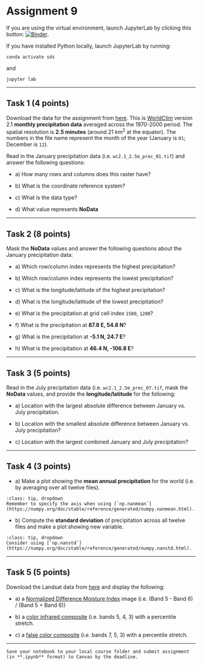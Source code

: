 # Assignment 9

If you are using the virtual environment, launch JupyterLab by clicking this button: [![Binder](https://mybinder.org/badge_logo.svg)](https://mybinder.org/v2/gh/owel-lab/programming-for-sds-site/HEAD).


If you have installed Python locally, launch JupyterLab by running:

```
conda activate sds
```
and
```
jupyter lab
```

*****************************

## Task 1 (4 points)

Download the data for the assignment from [here](https://www.dropbox.com/sh/zop198jg5dksrgv/AACKuC1KjASxVTrix3FfOR-ja?dl=0). This is [WorldClim](https://www.worldclim.org/) version 2.1 **monthly precipitation data** averaged across the 1970-2000 period. The spatial resolution is **2.5 minutes** (around 21 km<sup>2</sup> at the equator). The numbers in the file name represent the month of the year (January is `01`; December is `12`).

Read in the January precipitation data (i.e. `wc2.1_2.5m_prec_01.tif`) and answer the following questions:

* a) How many rows and columns does this raster have?

* b) What is the coordinate reference system? 

* c) What is the data type?

* d) What value represents **NoData**

*****************************

## Task 2 (8 points)

Mask the **NoData** values and answer the following questions about the January precipitation data:

* a) Which row/column index represents the highest precipitation?

* b) Which row/column index represents the lowest precipitation? 

* c) What is the longitude/latitude of the highest precipitation? 

* d) What is the longitude/latitude of the lowest precipitation?

* e) What is the precipitation at grid cell index `1500`, `1200`?

* f) What is the precipitation at **87.8 E, 54.8 N**?

* g) What is the precipitation at **-5.1 N, 24.7 E**?

* h) What is the precipitation at **46.4 N, -106.8 E**?

*****************************

## Task 3 (5 points)

Read in the July precipitation data (i.e. `wc2.1_2.5m_prec_07.tif`, mask the **NoData** values, and provide the **longitude/latitude** for the following:

* a) Location with the largest absolute difference between January vs. July precipitation.

* b) Location with the smallest absolute difference between January vs. July precipitation?

* c) Location with the largest combined January and July precipitation?

*****************************

## Task 4 (3 points)

* a) Make a plot showing the **mean annual precipitation** for the world (i.e. by averaging over all twelve files).

```{admonition} Click to reveal hint
:class: tip, dropdown
Remember to specify the axis when using [`np.nanmean`](https://numpy.org/doc/stable/reference/generated/numpy.nanmean.html). 
```

* b) Compute the **standard deviation** of precipitation across all twelve files and make a plot showing new variable. 

```{admonition} Click to reveal hint
:class: tip, dropdown
Consider using [`np.nanstd`](https://numpy.org/doc/stable/reference/generated/numpy.nanstd.html). 
```

*****************************

## Task 5 (5 points)

Download the Landsat data from [here](https://www.dropbox.com/sh/k3bkxwa2j9fovta/AADX4yZiIAEHiG9VPcyCON2pa?dl=0) and display the following:

* a) a [Normalized Difference Moisture Index](https://www.usgs.gov/landsat-missions/normalized-difference-moisture-index) image (i.e. (Band 5 - Band 6) / (Band 5 + Band 6))

* b) a [color infrared composite](https://www.usgs.gov/media/images/common-landsat-band-rgb-composites) (i.e. bands 5, 4, 3) with a percentile stretch.

* c) a [false color composite](https://www.usgs.gov/media/images/common-landsat-band-rgb-composites) (i.e. bands 7, 5, 3) with a percentile stretch.

*****************************

```{important}
Save your notebook to your local course folder and submit assignment (in **.ipynb** format) to Canvas by the deadline.
```

